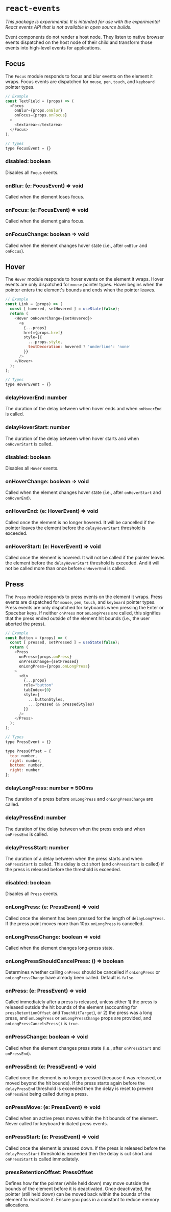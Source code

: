 # `react-events`

*This package is experimental. It is intended for use with the experimental React
events API that is not available in open source builds.*

Event components do not render a host node. They listen to native browser events
dispatched on the host node of their child and transform those events into
high-level events for applications.


## Focus

The `Focus` module responds to focus and blur events on the element it wraps.
Focus events are dispatched for `mouse`, `pen`, `touch`, and `keyboard`
pointer types.

```js
// Example
const TextField = (props) => (
  <Focus
    onBlur={props.onBlur}
    onFocus={props.onFocus}
  >
    <textarea></textarea>
  </Focus>
);
```

```js
// Types
type FocusEvent = {}
```

### disabled: boolean

Disables all `Focus` events.

### onBlur: (e: FocusEvent) => void

Called when the element loses focus.

### onFocus: (e: FocusEvent) => void

Called when the element gains focus.

### onFocusChange: boolean => void

Called when the element changes hover state (i.e., after `onBlur` and
`onFocus`).


## Hover

The `Hover` module responds to hover events on the element it wraps. Hover
events are only dispatched for `mouse` pointer types. Hover begins when the
pointer enters the element's bounds and ends when the pointer leaves.

```js
// Example
const Link = (props) => (
  const [ hovered, setHovered ] = useState(false);
  return (
    <Hover onHoverChange={setHovered}>
      <a
        {...props}
        href={props.href}
        style={{
          ...props.style,
          textDecoration: hovered ? 'underline': 'none'
        }}
      />
    </Hover>
  );
);
```

```js
// Types
type HoverEvent = {}
```

### delayHoverEnd: number

The duration of the delay between when hover ends and when `onHoverEnd` is
called.

### delayHoverStart: number

The duration of the delay between when hover starts and when `onHoverStart` is
called.

### disabled: boolean

Disables all `Hover` events.

### onHoverChange: boolean => void

Called when the element changes hover state (i.e., after `onHoverStart` and
`onHoverEnd`).

### onHoverEnd: (e: HoverEvent) => void

Called once the element is no longer hovered. It will be cancelled if the
pointer leaves the element before the `delayHoverStart` threshold is exceeded.

### onHoverStart: (e: HoverEvent) => void

Called once the element is hovered. It will not be called if the pointer leaves
the element before the `delayHoverStart` threshold is exceeded. And it will not
be called more than once before `onHoverEnd` is called.


## Press

The `Press` module responds to press events on the element it wraps. Press
events are dispatched for `mouse`, `pen`, `touch`, and `keyboard` pointer types.
Press events are only dispatched for keyboards when pressing the Enter or
Spacebar keys. If neither `onPress` nor `onLongPress` are called, this signifies
that the press ended outside of the element hit bounds (i.e., the user aborted
the press).

```js
// Example
const Button = (props) => (
  const [ pressed, setPressed ] = useState(false);
  return (
    <Press
      onPress={props.onPress}
      onPressChange={setPressed}
      onLongPress={props.onLongPress}
    >
      <div
        {...props}
        role="button"
        tabIndex={0}
        style={
          ...buttonStyles,
          ...(pressed && pressedStyles)
        }}
      />
    </Press>
  );
);
```

```js
// Types
type PressEvent = {}

type PressOffset = {
  top: number,
  right: number,
  bottom: number,
  right: number
};
```

### delayLongPress: number = 500ms

The duration of a press before `onLongPress` and `onLongPressChange` are called.

### delayPressEnd: number

The duration of the delay between when the press ends and when `onPressEnd` is
called.

### delayPressStart: number

The duration of a delay between when the press starts and when `onPressStart` is
called. This delay is cut short (and `onPressStart` is called) if the press is
released before the threshold is exceeded.

### disabled: boolean

Disables all `Press` events.

### onLongPress: (e: PressEvent) => void

Called once the element has been pressed for the length of `delayLongPress`. If
the press point moves more than 10px `onLongPress` is cancelled.

### onLongPressChange: boolean => void

Called when the element changes long-press state.

### onLongPressShouldCancelPress: () => boolean

Determines whether calling `onPress` should be cancelled if `onLongPress` or
`onLongPressChange` have already been called. Default is `false`.

### onPress: (e: PressEvent) => void

Called immediately after a press is released, unless either 1) the press is
released outside the hit bounds of the element (accounting for
`pressRetentionOffset` and `TouchHitTarget`), or 2) the press was a long press,
and `onLongPress` or `onLongPressChange` props are provided, and
`onLongPressCancelsPress()` is `true`.

### onPressChange: boolean => void

Called when the element changes press state (i.e., after `onPressStart` and
`onPressEnd`).

### onPressEnd: (e: PressEvent) => void

Called once the element is no longer pressed (because it was released, or moved
beyond the hit bounds). If the press starts again before the `delayPressEnd`
threshold is exceeded then the delay is reset to prevent `onPressEnd` being
called during a press.

### onPressMove: (e: PressEvent) => void

Called when an active press moves within the hit bounds of the element. Never
called for keyboard-initiated press events.

### onPressStart: (e: PressEvent) => void

Called once the element is pressed down. If the press is released before the
`delayPressStart` threshold is exceeded then the delay is cut short and
`onPressStart` is called immediately.

### pressRetentionOffset: PressOffset

Defines how far the pointer (while held down) may move outside the bounds of the
element before it is deactivated. Once deactivated, the pointer (still held
down) can be moved back within the bounds of the element to reactivate it.
Ensure you pass in a constant to reduce memory allocations.
